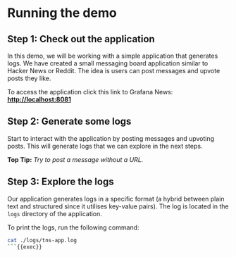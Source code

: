 # Running the demo

## Step 1: Check out the application

In this demo, we will be working with a simple application that generates logs. We have created a small messaging board application similar to Hacker News or Reddit. The idea is users can post messages and upvote posts they like.

To access the application click this link to Grafana News: **[http://localhost:8081]({{TRAFFIC_HOST1_8081}})**

## Step 2: Generate some logs

Start to interact with the application by posting messages and upvoting posts. This will generate logs that we can explore in the next steps. 

**Top Tip:** *Try to post a message without a URL.*

## Step 3: Explore the logs

Our application generates logs in a specific format (a hybrid between plain text and structured since it utilises key-value pairs). The log is located in the `logs` directory of the application.

To print the logs, run the following command:

```bash
cat ./logs/tns-app.log
```{{exec}}




